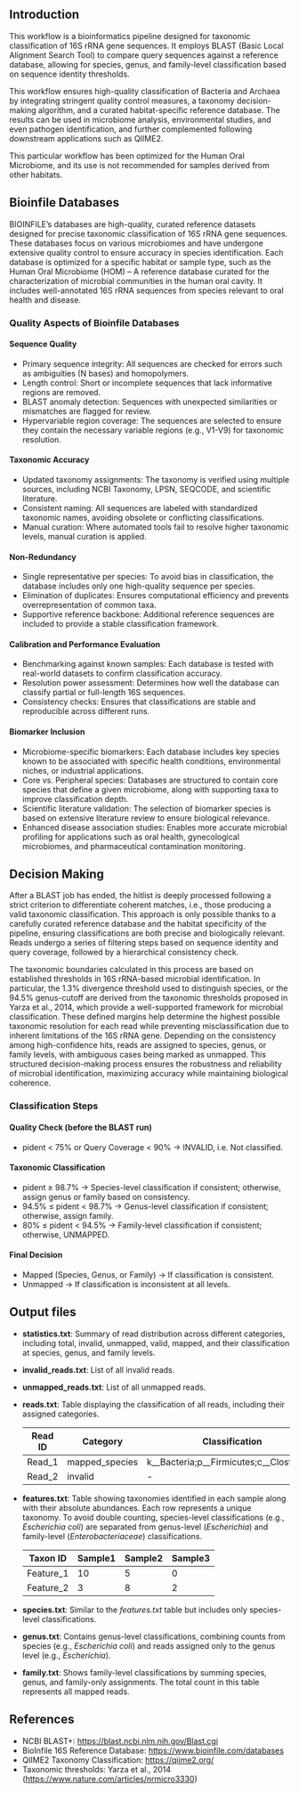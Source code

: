 ## Introduction
This workflow is a bioinformatics pipeline designed for taxonomic classification of 16S rRNA gene sequences. It employs BLAST (Basic Local Alignment Search Tool) to compare query sequences against a reference database, allowing for species, genus, and family-level classification based on sequence identity thresholds.

This workflow ensures high-quality classification of Bacteria and Archaea by integrating stringent quality control measures, a taxonomy decision-making algorithm, and a curated habitat-specific reference database. The results can be used in microbiome analysis, environmental studies, and even pathogen identification, and further complemented following downstream applications such as QIIME2.

This particular workflow has been optimized for the Human Oral Microbiome, and its use is not recommended for samples derived from other habitats.

## Bioinfile Databases
BIOINFILE’s databases are high-quality, curated reference datasets designed for precise taxonomic classification of 16S rRNA gene sequences. These databases focus on various microbiomes and have undergone extensive quality control to ensure accuracy in species identification. Each database is optimized for a specific habitat or sample type, such as the Human Oral Microbiome (HOM) – A reference database curated for the characterization of microbial communities in the human oral cavity. It includes well-annotated 16S rRNA sequences from species relevant to oral health and disease.

### Quality Aspects of Bioinfile Databases

#### Sequence Quality
- Primary sequence integrity: All sequences are checked for errors such as ambiguities (N bases) and homopolymers.
- Length control: Short or incomplete sequences that lack informative regions are removed.
- BLAST anomaly detection: Sequences with unexpected similarities or mismatches are flagged for review.
- Hypervariable region coverage: The sequences are selected to ensure they contain the necessary variable regions (e.g., V1-V9) for taxonomic resolution.

#### Taxonomic Accuracy
- Updated taxonomy assignments: The taxonomy is verified using multiple sources, including NCBI Taxonomy, LPSN, SEQCODE, and scientific literature.
- Consistent naming: All sequences are labeled with standardized taxonomic names, avoiding obsolete or conflicting classifications.
- Manual curation: Where automated tools fail to resolve higher taxonomic levels, manual curation is applied.

#### Non-Redundancy
- Single representative per species: To avoid bias in classification, the database includes only one high-quality sequence per species.
- Elimination of duplicates: Ensures computational efficiency and prevents overrepresentation of common taxa.
- Supportive reference backbone: Additional reference sequences are included to provide a stable classification framework.

#### Calibration and Performance Evaluation
- Benchmarking against known samples: Each database is tested with real-world datasets to confirm classification accuracy.
- Resolution power assessment: Determines how well the database can classify partial or full-length 16S sequences.
- Consistency checks: Ensures that classifications are stable and reproducible across different runs.

#### Biomarker Inclusion
- Microbiome-specific biomarkers: Each database includes key species known to be associated with specific health conditions, environmental niches, or industrial applications.
- Core vs. Peripheral species: Databases are structured to contain core species that define a given microbiome, along with supporting taxa to improve classification depth.
- Scientific literature validation: The selection of biomarker species is based on extensive literature review to ensure biological relevance.
- Enhanced disease association studies: Enables more accurate microbial profiling for applications such as oral health, gynecological microbiomes, and pharmaceutical contamination monitoring.

## Decision Making
After a BLAST job has ended, the hitlist is deeply processed following a strict criterion to differentiate coherent matches, i.e., those producing a valid taxonomic classification. This approach is only possible thanks to a carefully curated reference database and the habitat specificity of the pipeline, ensuring classifications are both precise and biologically relevant. Reads undergo a series of filtering steps based on sequence identity and query coverage, followed by a hierarchical consistency check.

The taxonomic boundaries calculated in this process are based on established thresholds in 16S rRNA-based microbial identification. In particular, the 1.3% divergence threshold used to distinguish species, or the 94.5% genus-cutoff are derived from the taxonomic thresholds proposed in Yarza et al., 2014, which provide a well-supported framework for microbial classification. These defined margins help determine the highest possible taxonomic resolution for each read while preventing misclassification due to inherent limitations of the 16S rRNA gene. Depending on the consistency among high-confidence hits, reads are assigned to species, genus, or family levels, with ambiguous cases being marked as unmapped. This structured decision-making process ensures the robustness and reliability of microbial identification, maximizing accuracy while maintaining biological coherence.

### Classification Steps

#### Quality Check (before the BLAST run)
- pident < 75% or Query Coverage < 90% → INVALID, i.e. Not classified.

#### Taxonomic Classification
- pident ≥ 98.7% → Species-level classification if consistent; otherwise, assign genus or family based on consistency.
- 94.5% ≤ pident < 98.7% → Genus-level classification if consistent; otherwise, assign family.
- 80% ≤ pident < 94.5% → Family-level classification if consistent; otherwise, UNMAPPED.

#### Final Decision
- Mapped (Species, Genus, or Family) → If classification is consistent.
- Unmapped → If classification is inconsistent at all levels.

## Output files
- **statistics.txt**: Summary of read distribution across different categories, including total, invalid, unmapped, valid, mapped, and their classification at species, genus, and family levels.
- **invalid_reads.txt**: List of all invalid reads.
- **unmapped_reads.txt**: List of all unmapped reads.
- **reads.txt**: Table displaying the classification of all reads, including their assigned categories.

  | Read ID  | Category          | Classification |
  |----------|------------------|----------------|
  | Read_1   | mapped_species   | k__Bacteria;p__Firmicutes;c__Clostridia… |
  | Read_2   | invalid          | - |

- **features.txt**: Table showing taxonomies identified in each sample along with their absolute abundances. Each row represents a unique taxonomy. To avoid double counting, species-level classifications (e.g., *Escherichia coli*) are separated from genus-level (*Escherichia*) and family-level (*Enterobacteriaceae*) classifications.

  | Taxon ID   | Sample1 | Sample2 | Sample3 |
  |-----------|---------|---------|---------|
  | Feature_1 | 10      | 5       | 0       |
  | Feature_2 | 3       | 8       | 2       |

- **species.txt**: Similar to the *features.txt* table but includes only species-level classifications.
- **genus.txt**: Contains genus-level classifications, combining counts from species (e.g., *Escherichia coli*) and reads assigned only to the genus level (e.g., *Escherichia*).
- **family.txt**: Shows family-level classifications by summing species, genus, and family-only assignments. The total count in this table represents all mapped reads.

## References
- NCBI BLAST+: https://blast.ncbi.nlm.nih.gov/Blast.cgi
- BioInfile 16S Reference Database: https://www.bioinfile.com/databases 
- QIIME2 Taxonomy Classification: https://qiime2.org/
- Taxonomic thresholds: Yarza et al., 2014 (https://www.nature.com/articles/nrmicro3330)

